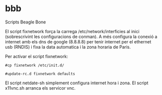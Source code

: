 # bbb
Scripts Beagle Bone

El script fixnetwork força la carrega /etc/network/interficies al inici (sobrescrivint les configuracions de conman).
A més configura la conexió a internet amb els dns de google (8.8.8.8) per tenir internet per el ethernet usb (RNDIS) i fixa la data automatica i la zona horaria de Paris. 

Per activar el script fixnetwork: 
~~~
#cp fixnetwork /etc/init.d/
~~~

~~~
#update-rc.d fixnetwork defaults
~~~

El script netdate-sh simplement configura internet hora i zona.
El script x11vnc.sh arranca els servicor vnc.
